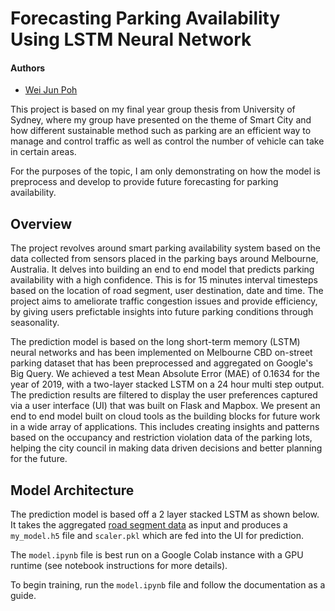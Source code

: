 # Forecasting Parking Availability Using LSTM Neural Network
#### Authors
- [Wei Jun Poh](https://github.com/krypt-14)

This project is based on my final year group thesis from University of Sydney, where my group have presented on the theme of Smart City and how different sustainable method such as parking are an efficient way to manage and control traffic as well as control the number of vehicle can take in certain areas. 

For the purposes of the topic, I am only demonstrating on how the model is preprocess and develop to provide future forecasting for parking availability. 

## Overview
The project revolves around smart parking availability system based on the data collected from sensors placed in the parking bays around Melbourne, Australia. It delves into building an end to end model that predicts parking availability with a high confidence. This is for 15 minutes interval timesteps based on the location of road segment, user destination, date and time. The project aims to ameliorate traffic congestion issues and provide efficiency, by giving users prefictable insights into future parking conditions through seasonality. 

The prediction model is based on the long short-term memory (LSTM) neural networks and has been implemented on Melbourne CBD on-street parking dataset that has been preprocessed and aggregated on Google's Big Query. We achieved a test Mean Absolute Error (MAE) of 0.1634 for the year of 2019, with a two-layer stacked LSTM on a 24 hour multi step output. The prediction results are filtered to display the user preferences captured via a user interface (UI) that was built on Flask and Mapbox. We present an end to end model built on cloud tools as the building blocks for future work in a wide array of applications. This includes creating insights and patterns based on the occupancy and restriction violation data of the parking lots, helping the city council in making data driven decisions and better planning for the future.

## Model Architecture
The prediction model is based off a 2 layer stacked LSTM as shown below. It takes the aggregated [road segment data](https://github.com/krypt-14/Jun/blob/master/3%20-%20User%20Interface/data/parking_agg_pivot.zip) as input and produces a `my_model.h5` file and `scaler.pkl` which are fed into the UI for prediction.

The `model.ipynb` file is best run on a Google Colab instance with a GPU runtime (see notebook instructions for more details).

To begin training, run the `model.ipynb` file and follow the documentation as a guide.
